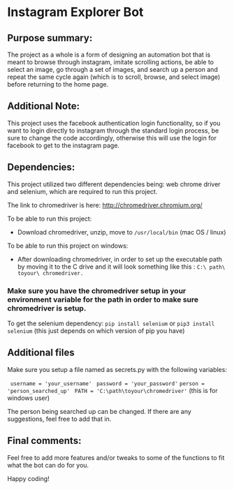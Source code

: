 # Instagram Explorer Bot 

## Purpose summary:
The project as a whole is a form of designing an automation bot that is meant to browse through instagram, imitate scrolling actions, be able to select an image, go through a set of images, and search up a person and repeat the same cycle again (which is to scroll, browse, and select image) before returning to the home page.

## Additional Note:
This project uses the facebook authentication login functionality, so if you want to login directly to instagram through the standard login process, be sure to change the code accordingly, otherwise this will use the login for facebook to get to the instagram page.

## Dependencies:
This project utilized two different dependencies being: web chrome driver and selenium, which are required to run this project.

The link to chromedriver is here: http://chromedriver.chromium.org/ 

To be able to run this project:
   - Download chromedriver, unzip, move to ``/usr/local/bin`` (mac OS / linux)  
  
To be able to run this project on windows:
   - After downloading chromedriver, in order to set up the executable path by moving it to the C drive and it will look something like      this : ``C:\ path\ toyour\ chromedriver.``
   
### Make sure you have the chromedriver setup in your environment variable for the path in order to make sure chromedriver is setup.

To get the selenium dependency: ``pip install selenium`` or ``pip3 install selenium`` (this just depends on which version of pip you have)

## Additional files
 Make sure you setup a file named as secrets.py  with the following variables:
 
  `` username = 'your_username'``
  `` password = 'your_password'``
   ``person = 'person_searched_up' ``
    ``PATH = 'C:\path\toyour\chromedriver'`` (this is for windows user)
 
  The person being searched up can be changed. If there are any suggestions, feel free to add that in. 
 
  
## Final comments:
Feel free to add more features and/or tweaks to some of the functions to fit what the bot can do for you.

Happy coding! 


